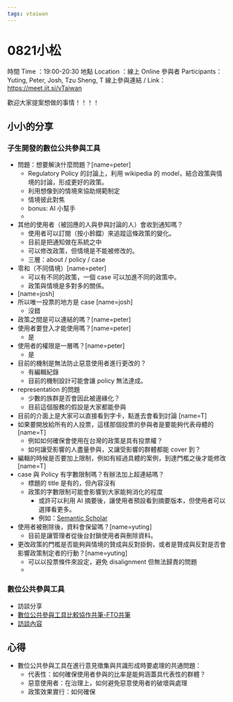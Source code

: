 ```yaml
---
tags: vtaiwan 
---
```

# 0821小松
時間 Time ：19:00-20:30
地點 Location ：線上 Online
參與者 Participants：Yuting, Peter, Josh, Tzu Sheng, T 
線上參與連結 / Link：https://meet.jit.si/vTaiwan

歡迎大家提案想做的事情！！！！

## 小小的分享

### 子生開發的數位公共參與工具
- 問題：想要解決什麼問題？[name=peter]
    - Regulatory Policy 的討論上，利用 wikipedia 的 model，結合政策與情境的討論，形成更好的政策。
    - 利用想像到的情境來協助規範制定
    - 情境彼此對焦
    - bonus: AI 小幫手
    - 
- 其他的使用者（被回應的人與參與討論的人）會收到通知嗎？
    - 使用者可以訂閱（按小鈴鐺）來追蹤這條政策的變化。
    - 目前是把通知做在系統之中
    - 可以修改政策，但情境是不能被修改的。
    - 三層：about / policy / case 
- 零和（不同情境）[name=peter]
    - 可以有不同的政策，一個 case 可以加進不同的政策中。
    - 政策與情境是多對多的關係。
- [name=josh]
- 所以唯一投票的地方是 case [name=josh]
    - 沒錯
- 政策之間是可以連結的嗎？[name=peter]
- 使用者要登入才能使用嗎？[name=peter]
    - 是
- 使用者的權限是一層嗎？[name=peter]
    - 是
- 目前的機制是無法防止惡意使用者進行更改的？
    - 有編輯紀錄
    - 目前的機制設計可能會讓 policy 無法達成。
- representation 的問題
    - 少數的族群是否會因此被邊緣化？
    - 目前這個服務的假設是大家都能參與
- 目前的介面上是大家可以直接看到字卡，點進去會看到討論 [name=T]
- 如果要開放給所有的人投票，這樣那個投票的參與者是要能夠代表母體的[name=T]
    - 例如如何確保會使用在台灣的政策是具有投票權？
    - 如何讓受影響的人盡量參與，又讓受影響的群體都能 cover 到？
- 編輯的時候是否要加上限制，例如有經過具體的案例，到達門檻之後才能修改[name=T]
- case 與 Policy 有字數限制嗎？有辦法加上超連結嗎？
    - 標題的 title 是有的，但內容沒有
    - 政策的字數限制可能會影響到大家能夠消化的程度
        - 或許可以利用 AI 摘要後，讓使用者預設看到摘要版本，但使用者可以選擇看更多。
        - 例如：[Semantic Scholar](https://www.semanticscholar.org/)
- 使用者被刪除後，資料會保留嗎？[name=yuting]
    - 目前是讓管理者從後台封鎖使用者與刪除資料。
- 更改政策的門檻是否能夠與情境的贊成與反對掛鉤，或者是贊成與反對是否會影響政策制定者的行動？[name=yuting]
    - 可以以投票條件來設定，避免 disalignment 但無法歸責的問題
    - 

### 數位公共參與工具
- 訪談分享
- [數位公共參與工具比較協作共筆-FTO共筆](/@Pno233SAS8G5UfL5OvSRmA/SkXZk8UdR/%2FSiyDkrkQQXuEEczGlYS23A)
- [訪談內容](https://g0v.hackmd.io/@Pno233SAS8G5UfL5OvSRmA/SkXZk8UdR/%2FqFQk8OaGROyqBuzf8UUe5A)

## 心得
- 數位公共參與工具在進行意見徵集與共識形成時要處理的共通問題：
    - 代表性：如何確保使用者參與的比率是能夠涵蓋具代表性的群體？
    - 惡意使用者：在治理上，如何避免惡意使用者的破壞與處理
    - 政策效果實行：如何確保